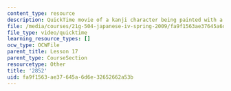```yaml
---
content_type: resource
description: QuickTime movie of a kanji character being painted with a brush.
file: /media/courses/21g-504-japanese-iv-spring-2009/fa9f1563ae37645a6d6e32652662a53b_2852.mov
file_type: video/quicktime
learning_resource_types: []
ocw_type: OCWFile
parent_title: Lesson 17
parent_type: CourseSection
resourcetype: Other
title: '2852'
uid: fa9f1563-ae37-645a-6d6e-32652662a53b
---
```

